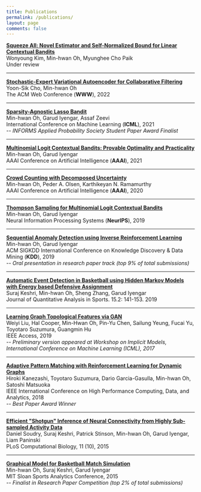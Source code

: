 ```yaml
---
title: Publications
permalink: /publications/
layout: page
comments: false
---
```


**[Squeeze All: Novel Estimator and Self-Normalized Bound for Linear Contextual Bandits](https://arxiv.org/pdf/2206.05404)**<br>
Wonyoung Kim, Min-hwan Oh, Myunghee Cho Paik<br>
Under review<br>

***

**[Stochastic-Expert Variational Autoencoder for Collaborative Filtering](https://dl.acm.org/doi/abs/10.1145/3485447.3512120)**<br>
Yoon-Sik Cho, Min-hwan Oh<br>
The ACM Web Conference  (**WWW**), 2022<br>

***

**[Sparsity-Agnostic Lasso Bandit](http://proceedings.mlr.press/v139/oh21a/oh21a.pdf)**<br>
Min-hwan Oh, Garud Iyengar, Assaf Zeevi<br>
International Conference on Machine Learning (**ICML**), 2021<br>
-- *INFORMS Applied Probability Society Student Paper Award Finalist*

***

**[Multinomial Logit Contextual Bandits: Provable Optimality and Practicality](https://arxiv.org/pdf/2103.13929.pdf)**<br>
Min-hwan Oh, Garud Iyengar<br>
AAAI Conference on Artificial Intelligence (**AAAI**), 2021

***

**[Crowd Counting with Decomposed Uncertainty](https://ojs.aaai.org/index.php/AAAI/article/view/6852)**<br>
Min-hwan Oh, Peder A. Olsen, Karthikeyan N. Ramamurthy<br>
AAAI Conference on Artificial Intelligence (**AAAI**), 2020

***

**[Thompson Sampling for Multinomial Logit Contextual Bandits](https://proceedings.neurips.cc/paper/2019/file/36d7534290610d9b7e9abed244dd2f28-Paper.pdf)**<br>
Min-hwan Oh, Garud Iyengar<br>
Neural Information Processing Systems (**NeurIPS**), 2019

***

**[Sequential Anomaly Detection using Inverse Reinforcement Learning](https://dl.acm.org/doi/abs/10.1145/3292500.3330932)**<br>
Min-hwan Oh, Garud Iyengar<br>
ACM SIGKDD International Conference on Knowledge Discovery & Data Mining (**KDD**), 2019<br>
-- *Oral presentation in research paper track (top 9% of total submissions)*

***

**[Automatic Event Detection in Basketball using Hidden Markov Models with Energy based Defensive Assignment](https://www.degruyter.com/document/doi/10.1515/jqas-2017-0126/html?casa_token=7cb78DF5OnEAAAAA:m04zFgi64dw7st_Duymg1_hHF7-nIliyyyENW4rXz69leOFn2gRFS8d6aa3vAkgnIyjM6VL3)**<br>
Suraj Keshri, Min-hwan Oh, Sheng Zhang, Garud Iyengar<br>
Journal of Quantitative Analysis in Sports. 15.2: 141-153. 2019

***


**[Learning Graph Topological Features via GAN](https://arxiv.org/abs/1707.06197)**<br>
Weiyi Liu, Hal Cooper, Min-Hwan Oh, Pin-Yu Chen, Sailung Yeung, Fucai Yu, Toyotaro Suzumura, Guangmin Hu<br>
IEEE Access, 2019<br>
-- *Preliminary version appeared at Workshop on Implicit Models, International Conference on Machine Learning (ICML), 2017*


***

**[Adaptive Pattern Matching with Reinforcement Learning for Dynamic Graphs](https://ieeexplore.ieee.org/abstract/document/8638072)**<br>
Hiroki Kanezashi, Toyotaro Suzumura, Dario Garcia-Gasulla, Min-hwan Oh, Satoshi Matsuoka<br>
IEEE International Conference on High Performance Computing, Data, and Analytics, 2018<br>
-- *Best Paper Award Winner*

***

**[Efficient "Shotgun" Inference of Neural Connectivity from Highly Sub-sampled
Activity Data](https://journals.plos.org/ploscompbiol/article?id=10.1371/journal.pcbi.1004464)**<br>
Daniel Soudry, Suraj Keshri, Patrick Stinson, Min-hwan Oh, Garud Iyengar, Liam Paninski<br>
PLoS Computational Biology, 11 (10), 2015

***

**[Graphical Model for Basketball Match Simulation](https://www.sloansportsconference.com/research-papers/graphical-model-for-baskeball-match-simulation)**<br>
Min-hwan Oh, Suraj Keshri, Garud Iyengar<br>
MIT Sloan Sports Analytics Conference, 2015<br>
-- *Finalist in Research Paper Competition (top 2% of total submissions)*

<!-- He's a student from Banyuwangi, living in Jogjakarta. the blog for documentation about his programming 😋 journey, running on jekyll, hosting on [now.sh](http://now.sh) and using his own theme, he name it <a href="https://github.com/piharpi/jekyll-klise" target="_blank" rel="noopener">klisé</a>, he also loves to learning web technology; but he often forgot, that a reason why him doing the writing.

If you have a question about him or else, just send a letter to him.

You can [report](http://github.com/piharpi/jekyll-klise/issues/new) if there is an broken link(s) or somethings else.
 -->

<!-- - {{ site.author.email }}
- github.com/{{ site.author.github }}
 -->
